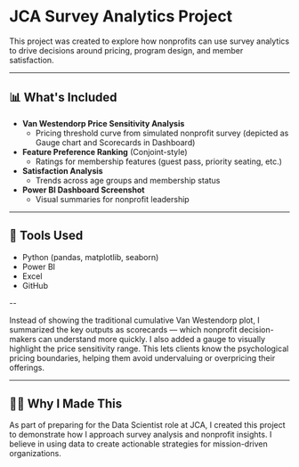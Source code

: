 # JCA Survey Analytics Project

This project was created to explore how nonprofits can use survey analytics to drive decisions around pricing, program design, and member satisfaction.

---

## 📊 What's Included

- **Van Westendorp Price Sensitivity Analysis**
  - Pricing threshold curve from simulated nonprofit survey (depicted as Gauge chart and Scorecards in Dashboard)
- **Feature Preference Ranking** (Conjoint-style)
  - Ratings for membership features (guest pass, priority seating, etc.)
- **Satisfaction Analysis**
  - Trends across age groups and membership status
- **Power BI Dashboard Screenshot**
  - Visual summaries for nonprofit leadership

---

## 🔧 Tools Used

- Python (pandas, matplotlib, seaborn)
- Power BI
- Excel
- GitHub

--

Instead of showing the traditional cumulative Van Westendorp plot, I summarized the key outputs as scorecards — which nonprofit decision-makers can understand more quickly. I also added a gauge to visually highlight the price sensitivity range. This lets clients know the psychological pricing boundaries, helping them avoid undervaluing or overpricing their offerings.

---

## 🙋‍♀️ Why I Made This

As part of preparing for the Data Scientist role at JCA, I created this project to demonstrate how I approach survey analysis and nonprofit insights. I believe in using data to create actionable strategies for mission-driven organizations.
